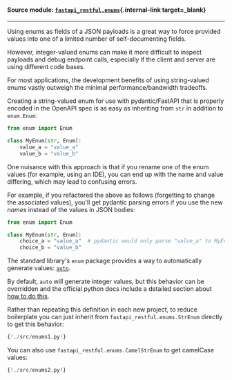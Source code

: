 #### Source module: [`fastapi_restful.enums`](https://github.com/yuval9313/fastapi-restful/blob/master/fastapi_restful/enums.py){.internal-link target=_blank}

---

Using enums as fields of a JSON payloads is a great way to force provided values into one
of a limited number of self-documenting fields.

However, integer-valued enums can make it more difficult to inspect payloads and debug endpoint calls,
especially if the client and server are using different code bases.

For most applications, the development benefits of using string-valued enums vastly outweigh the
minimal performance/bandwidth tradeoffs.

Creating a string-valued enum for use with pydantic/FastAPI that is properly encoded in the OpenAPI spec is
as easy as inheriting from `str` in addition to `enum.Enum`:

```python
from enum import Enum

class MyEnum(str, Enum):
    value_a = "value_a"
    value_b = "value_b"
``` 

One nuisance with this approach is that if you rename one of the enum values (for example, using an IDE),
you can end up with the name and value differing, which may lead to confusing errors.

For example, if you refactored the above as follows (forgetting to çhange the associated values), you'll get
pydantic parsing errors if you use the new *names* instead of the values in JSON bodies:  

```python
from enum import Enum

class MyEnum(str, Enum):
    choice_a = "value_a"  # pydantic would only parse "value_a" to MyEnum.choice_a
    choice_b = "value_b"
``` 

The standard library's `enum` package provides a way to automatically generate values: 
[`auto`](https://docs.python.org/3/library/enum.html#enum.auto).

By default, `auto` will generate integer values, but this behavior can be overridden
and the official python docs include a detailed section about
[how to do this](https://docs.python.org/3/library/enum.html#using-automatic-values).

Rather than repeating this definition in each new project, to reduce boilerplate
you can just inherit from `fastapi_restful.enums.StrEnum` directly to get this behavior:

```python hl_lines="3 6"
{!./src/enums1.py!}
```

You can also use `fastapi_restful.enums.CamelStrEnum` to get camelCase values:

```python hl_lines="3 6"
{!./src/enums2.py!}
```
